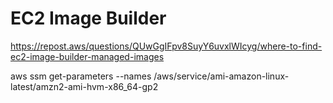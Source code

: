 # EC2 Image Builder



https://repost.aws/questions/QUwGgIFpv8SuyY6uvxlWIcyg/where-to-find-ec2-image-builder-managed-images


aws ssm get-parameters --names /aws/service/ami-amazon-linux-latest/amzn2-ami-hvm-x86_64-gp2